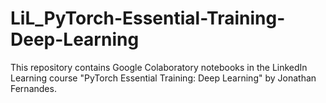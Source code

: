 # LiL_PyTorch-Essential-Training-Deep-Learning
This repository contains Google Colaboratory notebooks in the LinkedIn Learning course "PyTorch Essential Training: Deep Learning" by Jonathan Fernandes.
